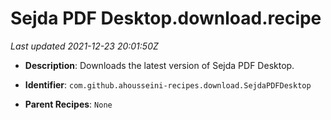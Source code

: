 # Sejda PDF Desktop.download.recipe

_Last updated 2021-12-23 20:01:50Z_

- **Description**: Downloads the latest version of Sejda PDF Desktop.

- **Identifier**: `com.github.ahousseini-recipes.download.SejdaPDFDesktop`

- **Parent Recipes**: `None`
